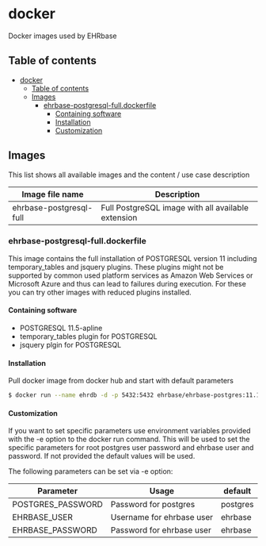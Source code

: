 # docker

Docker images used by EHRbase

## Table of contents
- [docker](#docker)
  - [Table of contents](#table-of-contents)
  - [Images](#images)
    - [ehrbase-postgresql-full.dockerfile](#ehrbase-postgresql-fulldockerfile)
      - [Containing software](#containing-software)
      - [Installation](#installation)
      - [Customization](#customization)

## Images

This list shows all available images and the content / use case description

| Image file name         | Description                                        |
| ----------------------- | -------------------------------------------------- |
| ehrbase-postgresql-full | Full PostgreSQL image with all available extension |

### ehrbase-postgresql-full.dockerfile

This image contains the full installation of POSTGRESQL version 11 including
temporary_tables and jsquery plugins. These plugins might not be supported by 
common used platform services as Amazon Web Services or Microsoft Azure and thus
can lead to failures during execution. For these you can try other images with
reduced plugins installed.

#### Containing software

* POSTGRESQL 11.5-apline
* temporary_tables plugin for POSTGRESQL
* jsquery plgin for POSTGRESQL

#### Installation

Pull docker image from docker hub and start with default parameters

```bash
$ docker run --name ehrdb -d -p 5432:5432 ehrbase/ehrbase-postgres:11.10
```

#### Customization

If you want to set specific parameters use environment variables provided with
the -e option to the docker run command. This will be used to set the specific
parameters for root postgres user password and ehrbase user and password. If not
provided the default values will be used.

The following parameters can be set via -e option:

| Parameter         | Usage                     | default  |
| ----------------- | ------------------------- | -------- |
| POSTGRES_PASSWORD | Password for postgres     | postgres |
| EHRBASE_USER      | Username for ehrbase user | ehrbase  |
| EHRBASE_PASSWORD  | Password for ehrbase user | ehrbase  |

